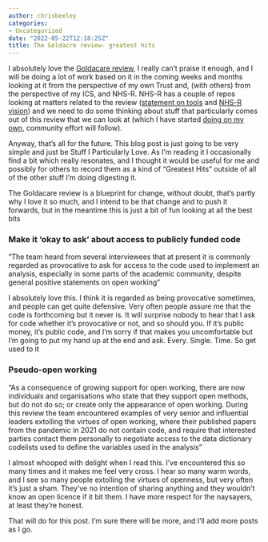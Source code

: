 ```yaml
---
author: chrisbeeley
categories:
- Uncategorized
date: "2022-05-22T12:18:25Z"
title: The Goldacre review- greatest hits
---
```


I absolutely love the [Goldacare review](https://www.gov.uk/government/publications/better-broader-safer-using-health-data-for-research-and-analysis/better-broader-safer-using-health-data-for-research-and-analysis), I really can’t praise it enough, and I will be doing a lot of work based on it in the coming weeks and months looking at it from the perspective of my own Trust and, (with others) from the perspective of my ICS, and NHS-R. NHS-R has a couple of repos looking at matters related to the review ([statement on tools](https://github.com/nhs-r-community/statements-on-tools) and [NHS-R vision](https://github.com/nhs-r-community/nhs-r_vision)) and we need to do some thinking about stuff that particularly comes out of this review that we can look at (which I have started [doing on my own](https://chrisbeeley.github.io/notebook/docs/goldacre_review/nhs-r/), community effort will follow).

Anyway, that’s all for the future. This blog post is just going to be very simple and just be Stuff I Particularly Love. As I’m reading it I occasionally find a bit which really resonates, and I thought it would be useful for me and possibly for others to record them as a kind of “Greatest Hits” outside of all of the other stuff I’m doing digesting it.

The Goldacare review is a blueprint for change, without doubt, that’s partly why I love it so much, and I intend to be that change and to push it forwards, but in the meantime this is just a bit of fun looking at all the best bits

### Make it ‘okay to ask’ about access to publicly funded code

“The team heard from several interviewees that at present it is commonly regarded as provocative to ask for access to the code used to implement an analysis, especially in some parts of the academic community, despite general positive statements on open working”

I absolutely love this. I think it is regarded as being provocative sometimes, and people can get quite defensive. Very often people assure me that the code is forthcoming but it never is. It will surprise nobody to hear that I ask for code whether it’s provocative or not, and so should you. If it’s public money, it’s public code, and I’m sorry if that makes you uncomfortable but I’m going to put my hand up at the end and ask. Every. Single. Time. So get used to it

### Pseudo-open working

“As a consequence of growing support for open working, there are now individuals and organisations who state that they support open methods, but do not do so; or create only the appearance of open working. During this review the team encountered examples of very senior and influential leaders extolling the virtues of open working, where their published papers from the pandemic in 2021 do not contain code, and require that interested parties contact them personally to negotiate access to the data dictionary codelists used to define the variables used in the analysis”

I almost whooped with delight when I read this. I’ve encountered this so many times and it makes me feel very cross. I hear so many warm words, and I see so many people extolling the virtues of openness, but very often it’s just a sham. They’ve no intention of sharing anything and they wouldn’t know an open licence if it bit them. I have more respect for the naysayers, at least they’re honest.

That will do for this post. I’m sure there will be more, and I’ll add more posts as I go.